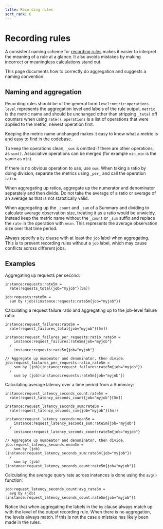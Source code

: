 ```yaml
---
title: Recording rules
sort_rank: 6
---
```


# Recording rules

A consistent naming scheme for [recording rules](/docs/querying/rules/) makes it
easier to interpret the meaning of a rule at a glance. It also avoids mistakes by 
making incorrect or meaningless calculations stand out. 

This page documents how to correctly do aggregation and suggests a naming
convention.

## Naming and aggregation

Recording rules should be of the general form `level:metric:operations`.
`level` represents the aggregation level and labels of the rule output.
`metric` is the metric name and should be unchanged other than stripping
`_total` off counters when using `rate()`. `operations` is a list of operations
that were applied to the metric, newest operation first. 

Keeping the metric name unchanged makes it easy to know what a metric is and
easy to find in the codebase. 

To keep the operations clean, `_sum` is omitted if there are other operations,
as `sum()`. Associative operations can be merged (for example `min_min` is the
same as `min`).

If there is no obvious operation to use, use `sum`.  When taking a ratio by
doing division, separate the metrics using `_per_` and call the operation
`ratio`. 

When aggregating up ratios, aggregate up the numerator and denominator
separately and then divide. Do not take the average of a ratio or average of an
average as that is not statstically valid.

When aggregating up the `_count` and `_sum` of a Summary and dividing to
calculate average observation size, treating it as a ratio would be unwieldy.
Instead keep the metric name without the `_count` or `_sum` suffix and replace
the `rate` in the operation with `mean`. This represents the average
observation size over that time period.

Always specify a `by` clause with at least the `job` label when aggregating.
This is to prevent recording rules without a `job` label, which may cause
conflicts across different jobs.

## Examples

Aggregating up requests per second:

```
instance:requests:rate5m =
  rate(requests_total{job="myjob"}[5m])

job:requests:rate5m =
  sum by (job)(instance:requests:rate5m{job="myjob"})
```

Calculating a request failure ratio and aggregating up to the job-level failure ratio:

```
instance:request_failures:rate5m =
  rate(request_failures_total{job="myjob"}[5m])

instance:request_failures_per_requests:ratio_rate5m =
    instance:request_failures:rate5m{job="myjob"}
  /
    instance:requests:rate5m{job="myjob"}

// Aggregate up numbeator and denominator, then divide.
job:request_failures_per_requests:ratio_rate5m =
    sum by (job)(instance:request_failures:rate5m{job="myjob"})
  /
    sum by (job)(instance:requests:rate5m{job="myjob"})
```


Calculating average latency over a time period from a Summary:

```
instance:request_latency_seconds_count:rate5m =
  rate(request_latency_seconds_count{job="myjob"}[5m])

instance:request_latency_seconds_sum:rate5m =
  rate(request_latency_seconds_sum{job="myjob"}[5m])

instance:request_latency_seconds:mean5m =
    instance:request_latency_seconds_sum:rate5m{job="myjob"}
  /
    instance:request_latency_seconds_count:rate5m{job="myjob"}

// Aggregate up numbeator and denominator, then divide.
job:request_latency_seconds:mean5m =
    sum by (job)(instance:request_latency_seconds_sum:rate5m{job="myjob"})
  /
    sum by (job)(instance:request_latency_seconds_count:rate5m{job="myjob"})
```

Calculating the average query rate across instances is done using the `avg()` function:

```
job:request_latency_seconds_count:avg_rate5m =
  avg by (job)(instance:request_latency_seconds_count:rate5m{job="myjob"})
```

Notice that when aggregating the labels in the `by` clause always match up with
the level of the output recording rule. When there is no aggregation, the
levels always match. If this is not the case a mistake has likely been made in the rules.
